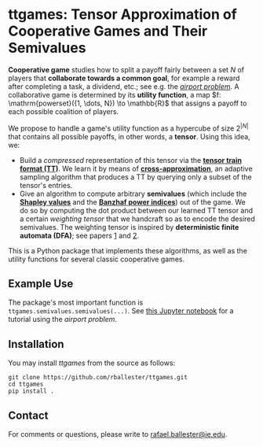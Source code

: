 # ttgames: Tensor Approximation of Cooperative Games and Their Semivalues

**Cooperative game** studies how to split a payoff fairly between a set $N$ of players that **collaborate towards a common goal**, for example a reward after completing a task, a dividend, etc.; see e.g. the [*airport problem*](https://en.wikipedia.org/wiki/Airport_problem). A collaborative game is determined by its **utility function**, a map $f: \mathrm{powerset}(\{1, \dots, N}) \to \mathbb{R}$ that assigns a payoff to each possible coalition of players.

We propose to handle a game's utility function as a hypercube of size $2^{|N|}$ that contains all possible payoffs, in other words, a **tensor**. Using this idea, we:

- Build a *compressed* representation of this tensor via the [**tensor train format (TT)**](https://epubs.siam.org/doi/abs/10.1137/090752286). We learn it by means of [**cross-approximation**](https://www.sciencedirect.com/science/article/pii/S0024379509003747), an adaptive sampling algorithm that produces a TT by querying only a subset of the tensor's entries.
- Give an algorithm to compute arbitrary **semivalues** (which include the [**Shapley values**](https://en.wikipedia.org/wiki/Shapley_value) and the [**Banzhaf power indices**](https://en.wikipedia.org/wiki/Banzhaf_power_index)) out of the game. We do so by computing the dot product between our learned TT tensor and a certain *weighting tensor* that we handcraft so as to encode the desired semivalues. The weighting tensor is inspired by **deterministic finite automata (DFA)**; see papers [1](https://www.sciencedirect.com/science/article/abs/pii/S0951832018303132) and [2](https://epubs.siam.org/doi/10.1137/17M1160252).

This is a Python package that implements these algorithms, as well as the utility functions for several classic cooperative games.

## Example Use

The package's most important function is `ttgames.semivalues.semivalues(...)`. See [this Jupyter notebook](https://github.com/rballester/ttgames/blob/main/examples/airport.ipynb) for a tutorial using the *airport problem*.

## Installation

You may install *ttgames* from the source as follows:

```
git clone https://github.com/rballester/ttgames.git
cd ttgames
pip install .
```

## Contact

For comments or questions, please write to rafael.ballester@ie.edu.